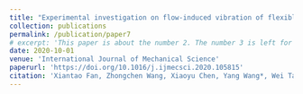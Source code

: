 ```yaml
---
title: "Experimental investigation on flow-induced vibration of flexible multi cylinders in atmospheric boundary layer"
collection: publications
permalink: /publication/paper7
# excerpt: 'This paper is about the number 2. The number 3 is left for future work.'
date: 2020-10-01
venue: 'International Journal of Mechanical Science'
paperurl: 'https://doi.org/10.1016/j.ijmecsci.2020.105815'
citation: 'Xiantao Fan, Zhongchen Wang, Xiaoyu Chen, Yang Wang*, Wei Tan*. &quot;Experimental investigation on flow-induced vibration of flexible multi cylinders in atmospheric boundary layer.&quot; <i>International Journal of Mechanical Science</i>. 2020, 183, 105815.'
---
```

